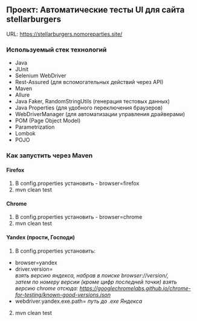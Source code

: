 ## Проект: Автоматические тесты UI для сайта stellarburgers
URL: https://stellarburgers.nomoreparties.site/

### Используемый стек технологий
- Java
- JUnit
- Selenium WebDriver
- Rest-Assured (для вспомогательных действий через API)
- Maven
- Allure
- Java Faker, RandomStringUtils (генерация тестовых данных)
- Java Properties (для удобного переключения браузеров)
- WebDriverManager (для автоматизации управления драйверами)
- POM (Page Object Model)
- Parametrization 
- Lombok
- POJO

### Как запустить через Maven
#### Firefox
1) В config.properties установить - browser=firefox
2) mvn clean test
#### Chrome
1) В config.properties установить - browser=chrome
2) mvn clean test
#### Yandex (прости, Господи)
1) В config.properties установить:
- browser=yandex 
- driver.version=  
*взять версию яндекса, набрав в поиске browser://version/,  
затем по номеру версии (кроме цифр последней точки) взять версию chrome отсюда: https://googlechromelabs.github.io/chrome-for-testing/known-good-versions.json*
- webdriver.yandex.exe.path= *путь до .exe Яндекса*
2) mvn clean test
